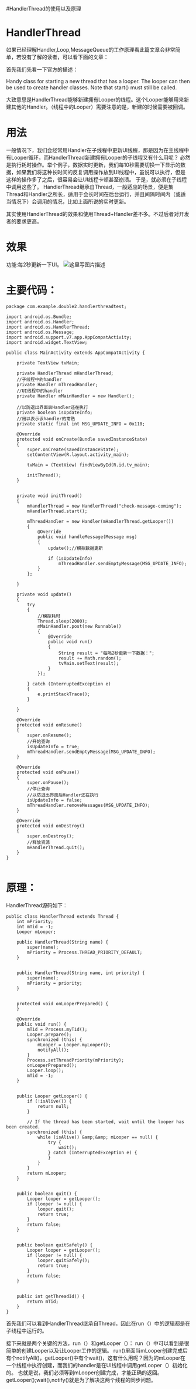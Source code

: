 #HandlerThread的使用以及原理
# HandlerThread

>  
 如果已经理解Handler,Loop,MessageQueue的工作原理看此篇文章会非常简单，若没有了解的读者，可以看下面的文章：  


首先我们先看一下官方的描述：

>  
 Handy class for starting a new thread that has a looper. The looper can then be used to create handler classes. Note that start() must still be called. 


大致意思是HandlerThread能够新建拥有Looper的线程。这个Looper能够用来新建其他的Handler。（线程中的Looper）需要注意的是，新建的时候需要被回调。

# 用法

一般情况下，我们会经常用Handler在子线程中更新UI线程，那是因为在主线程中有Looper循环，而HandlerThread新建拥有Looper的子线程又有什么用呢？ 必然是执行耗时操作。举个例子，数据实时更新，我们每10秒需要切换一下显示的数据，如果我们将这种长时间的反复调用操作放到UI线程中，虽说可以执行，但是这样的操作多了之后，很容易会让UI线程卡顿甚至崩溃。 于是，就必须在子线程中调用这些了。 HandlerThread继承自Thread，一般适应的场景，便是集Thread和Handler之所长，适用于会长时间在后台运行，并且间隔时间内（或适当情况下）会调用的情况，比如上面所说的实时更新。

>  
 其实使用HandlerThread的效果和使用Thread+Handler差不多。不过后者对开发者的要求更高。 


# 效果

功能:每2秒更新一下UI。 <img src="https://img-blog.csdn.net/20170228154604707?watermark/2/text/aHR0cDovL2Jsb2cuY3Nkbi5uZXQvRG91YmxlMmhhbw==/font/5a6L5L2T/fontsize/400/fill/I0JBQkFCMA==/dissolve/70/gravity/SouthEast" alt="这里写图片描述">

# 主要代码：

```
package com.example.double2.handlerthreadtest;

import android.os.Bundle;
import android.os.Handler;
import android.os.HandlerThread;
import android.os.Message;
import android.support.v7.app.AppCompatActivity;
import android.widget.TextView;

public class MainActivity extends AppCompatActivity {

    private TextView tvMain;

    private HandlerThread mHandlerThread;
    //子线程中的handler
    private Handler mThreadHandler;
    //UI线程中的handler
    private Handler mMainHandler = new Handler();

    //以防退出界面后Handler还在执行
    private boolean isUpdateInfo;
    //用以表示该handler的常熟
    private static final int MSG_UPDATE_INFO = 0x110;

    @Override
    protected void onCreate(Bundle savedInstanceState)
    {
        super.onCreate(savedInstanceState);
        setContentView(R.layout.activity_main);

        tvMain = (TextView) findViewById(R.id.tv_main);

        initThread();
    }


    private void initThread()
    {
        mHandlerThread = new HandlerThread("check-message-coming");
        mHandlerThread.start();

        mThreadHandler = new Handler(mHandlerThread.getLooper())
        {
            @Override
            public void handleMessage(Message msg)
            {
                update();//模拟数据更新

                if (isUpdateInfo)
                    mThreadHandler.sendEmptyMessage(MSG_UPDATE_INFO);
            }
        };

    }

    private void update()
    {
        try
        {
            //模拟耗时
            Thread.sleep(2000);
            mMainHandler.post(new Runnable()
            {
                @Override
                public void run()
                {
                    String result = "每隔2秒更新一下数据：";
                    result += Math.random();
                    tvMain.setText(result);
                }
            });

        } catch (InterruptedException e)
        {
            e.printStackTrace();
        }

    }

    @Override
    protected void onResume()
    {
        super.onResume();
        //开始查询
        isUpdateInfo = true;
        mThreadHandler.sendEmptyMessage(MSG_UPDATE_INFO);
    }

    @Override
    protected void onPause()
    {
        super.onPause();
        //停止查询
        //以防退出界面后Handler还在执行
        isUpdateInfo = false;
        mThreadHandler.removeMessages(MSG_UPDATE_INFO);
    }

    @Override
    protected void onDestroy()
    {
        super.onDestroy();
        //释放资源
        mHandlerThread.quit();
    }
}


```

# 原理：

HandlerThread源码如下：

```
public class HandlerThread extends Thread {
    int mPriority;
    int mTid = -1;
    Looper mLooper;

    public HandlerThread(String name) {
        super(name);
        mPriority = Process.THREAD_PRIORITY_DEFAULT;
    }
    
   
    public HandlerThread(String name, int priority) {
        super(name);
        mPriority = priority;
    }
    
   
    protected void onLooperPrepared() {
    }

    @Override
    public void run() {
        mTid = Process.myTid();
        Looper.prepare();
        synchronized (this) {
            mLooper = Looper.myLooper();
            notifyAll();
        }
        Process.setThreadPriority(mPriority);
        onLooperPrepared();
        Looper.loop();
        mTid = -1;
    }
    
   
    public Looper getLooper() {
        if (!isAlive()) {
            return null;
        }
        
        // If the thread has been started, wait until the looper has been created.
        synchronized (this) {
            while (isAlive() &amp;&amp; mLooper == null) {
                try {
                    wait();
                } catch (InterruptedException e) {
                }
            }
        }
        return mLooper;
    }

    
    public boolean quit() {
        Looper looper = getLooper();
        if (looper != null) {
            looper.quit();
            return true;
        }
        return false;
    }

   
    public boolean quitSafely() {
        Looper looper = getLooper();
        if (looper != null) {
            looper.quitSafely();
            return true;
        }
        return false;
    }

  
    public int getThreadId() {
        return mTid;
    }
}

```

首先我们可以看到HandlerThread继承自Thread，因此在run（）中的逻辑都是在子线程中运行的。

接下来就是两个关键的方法，run（）和getLooper（）： run（）中可以看到是很简单的创建Looper以及让Looper工作的逻辑。 run()里面当mLooper创建完成后有个notifyAll()，getLooper()中有个wait()，这有什么用呢？因为的mLooper在一个线程中执行创建，而我们的handler是在UI线程中调用getLooper（）初始化的。 也就是说，我们必须等到mLooper创建完成，才能正确的返回。getLooper();wait(),notify()就是为了解决这两个线程的同步问题。

